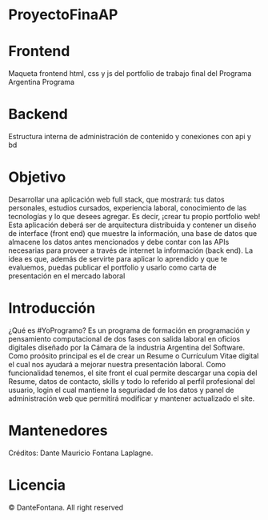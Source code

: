 # ProyectoFinaAP
# Frontend
Maqueta frontend html, css y js del portfolio de trabajo final del Programa Argentina Programa
# Backend
Estructura interna de administración de contenido y conexiones con api y bd

# Objetivo
Desarrollar una aplicación web full stack, que mostrará: tus datos personales, estudios cursados, experiencia laboral, conocimiento de las
tecnologías y lo que desees agregar. Es decir, ¡crear tu propio portfolio web! Esta aplicación deberá ser de arquitectura distribuida y contener un
diseño de interface (front end) que muestre la información, una base de datos que almacene los datos antes mencionados y debe contar con las
APIs necesarias para proveer a través de internet la información (back end). La idea es que, además de servirte para aplicar lo aprendido y que te
evaluemos, puedas publicar el portfolio y usarlo como carta de presentación en el mercado laboral

# Introducción
¿Qué es #YoProgramo? Es un programa de formación en programación y pensamiento computacional de dos fases con salida laboral en oficios digitales diseñado por la Cámara de la industria Argentina del Software.
Como proósito principal es el de crear un Resume o Currículum Vitae digital el cual nos ayudará a mejorar nuestra presentación laboral.
Como funcionalidad tenemos, el site front el cual permite descargar una copia del Resume, datos de contacto, skills y todo lo referido al perfil profesional del usuario, login el cual mantiene la seguriadad de los datos y panel de administración web que permitirá modificar y mantener actualizado el site.

# Mantenedores
Créditos: Dante Mauricio Fontana Laplagne.

# Licencia
© DanteFontana. All right reserved
